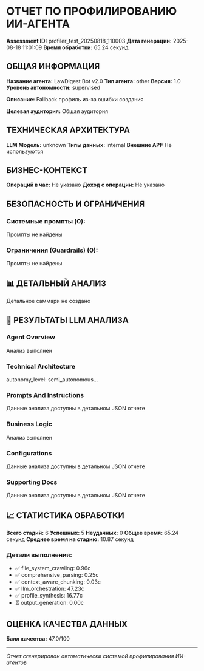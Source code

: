 # ОТЧЕТ ПО ПРОФИЛИРОВАНИЮ ИИ-АГЕНТА

**Assessment ID:** profiler_test_20250818_110003
**Дата генерации:** 2025-08-18 11:01:09
**Время обработки:** 65.24 секунд

## ОБЩАЯ ИНФОРМАЦИЯ

**Название агента:** LawDigest Bot v2.0
**Тип агента:** other
**Версия:** 1.0
**Уровень автономности:** supervised

**Описание:**
Fallback профиль из-за ошибки создания

**Целевая аудитория:** Общая аудитория

## ТЕХНИЧЕСКАЯ АРХИТЕКТУРА

**LLM Модель:** unknown
**Типы данных:** internal
**Внешние API:** Не используются

## БИЗНЕС-КОНТЕКСТ

**Операций в час:** Не указано
**Доход с операции:** Не указано

##  БЕЗОПАСНОСТЬ И ОГРАНИЧЕНИЯ

### Системные промпты (0):
Промпты не найдены

### Ограничения (Guardrails) (0):
Промпты не найдены

## 📊 ДЕТАЛЬНЫЙ АНАЛИЗ

Детальное саммари не создано

## 🧠 РЕЗУЛЬТАТЫ LLM АНАЛИЗА

### Agent Overview
Анализ выполнен

### Technical Architecture
autonomy_level: semi_autonomous...

### Prompts And Instructions
Данные анализа доступны в детальном JSON отчете

### Business Logic
Анализ выполнен

### Configurations
Данные анализа доступны в детальном JSON отчете

### Supporting Docs
Данные анализа доступны в детальном JSON отчете


## 📈 СТАТИСТИКА ОБРАБОТКИ

**Всего стадий:** 6
**Успешных:** 5
**Неудачных:** 0
**Общее время:** 65.24 секунд
**Среднее время на стадию:** 10.87 секунд

### Детали выполнения:
- ✅ file_system_crawling: 0.96с
- ✅ comprehensive_parsing: 0.25с
- ✅ context_aware_chunking: 0.03с
- ✅ llm_orchestration: 47.23с
- ✅ profile_synthesis: 16.77с
- ⏳ output_generation: 0.00с

## ОЦЕНКА КАЧЕСТВА ДАННЫХ

**Балл качества:** 47.0/100

---
*Отчет сгенерирован автоматически системой профилирования ИИ-агентов*
